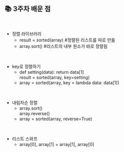 ## 📚 3주차 배운 점
<br>

- 정렬 라이브러리
    - result = sorted(array) #정렬된 리스트를 따로 만듦
    - array.sort() #리스트의 내부 원소가 바로 정렬됨
<br>

- key로 정렬하기
    - def setting(data): return data[1]<br>result = sorted(array, key=setting)
    - array = sorted(array, key = lambda data: data[1])
<br>

- 내림차순 정렬
    - array.sort()<br>array.reverse()
    - array = sorted(array, reverse=True)
<br>

- 리스트 스와프
    - array[0], array[1] = array[1], array[0]
